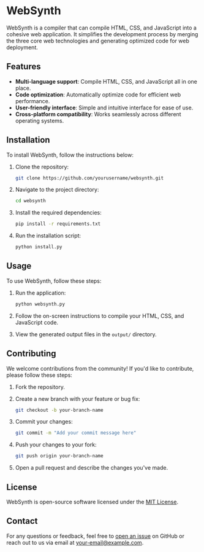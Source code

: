 # WebSynth

WebSynth is a compiler that can compile HTML, CSS, and JavaScript into a cohesive web application. It simplifies the development process by merging the three core web technologies and generating optimized code for web deployment.

## Features

- **Multi-language support**: Compile HTML, CSS, and JavaScript all in one place.
- **Code optimization**: Automatically optimize code for efficient web performance.
- **User-friendly interface**: Simple and intuitive interface for ease of use.
- **Cross-platform compatibility**: Works seamlessly across different operating systems.

## Installation

To install WebSynth, follow the instructions below:

1. Clone the repository:

    ```bash
    git clone https://github.com/yourusername/websynth.git
    ```

2. Navigate to the project directory:

    ```bash
    cd websynth
    ```

3. Install the required dependencies:

    ```bash
    pip install -r requirements.txt
    ```

4. Run the installation script:

    ```bash
    python install.py
    ```

## Usage

To use WebSynth, follow these steps:

1. Run the application:

    ```bash
    python websynth.py
    ```

2. Follow the on-screen instructions to compile your HTML, CSS, and JavaScript code.

3. View the generated output files in the `output/` directory.

## Contributing

We welcome contributions from the community! If you'd like to contribute, please follow these steps:

1. Fork the repository.
2. Create a new branch with your feature or bug fix:

    ```bash
    git checkout -b your-branch-name
    ```

3. Commit your changes:

    ```bash
    git commit -m "Add your commit message here"
    ```

4. Push your changes to your fork:

    ```bash
    git push origin your-branch-name
    ```

5. Open a pull request and describe the changes you've made.

## License

WebSynth is open-source software licensed under the [MIT License](LICENSE).

## Contact

For any questions or feedback, feel free to [open an issue](https://github.com/yourusername/websynth/issues) on GitHub or reach out to us via email at your-email@example.com.
